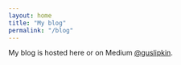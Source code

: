```yaml
---
layout: home
title: "My blog"
permalink: "/blog"
---
```


My blog is hosted here or on Medium <a href="https://guslipkin.medium.com">@guslipkin</a>.


